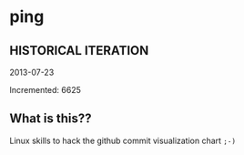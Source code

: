 # ping

## HISTORICAL ITERATION
2013-07-23

Incremented: 6625

## What is this?? 
Linux skills to hack the github commit visualization chart `;-)`
